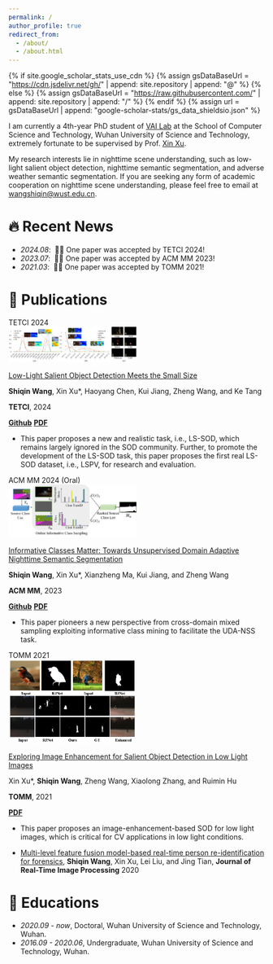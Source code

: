 ```yaml
---
permalink: /
author_profile: true
redirect_from: 
  - /about/
  - /about.html
---
```


{% if site.google_scholar_stats_use_cdn %}
{% assign gsDataBaseUrl = "https://cdn.jsdelivr.net/gh/" | append: site.repository | append: "@" %}
{% else %}
{% assign gsDataBaseUrl = "https://raw.githubusercontent.com/" | append: site.repository | append: "/" %}
{% endif %}
{% assign url = gsDataBaseUrl | append: "google-scholar-stats/gs_data_shieldsio.json" %}


I am currently a 4th-year PhD student of [VAI Lab](http://vai-lab.com/) at the School of Computer Science and Technology, Wuhan University of Science and Technology, extremely fortunate to be supervised by Prof. [Xin Xu](https://scholar.google.com/citations?user=DtuoAWIAAAAJ&hl=zh-CN). 

My research interests lie in nighttime scene understanding, such as low-light salient object detection, nighttime semantic segmentation, and adverse weather semantic segmentation.
If you are seeking any form of academic cooperation on nighttime scene understanding, please feel free to email at wangshiqin@wust.edu.cn.

# 🔥 Recent News
- *2024.08*: &nbsp;🎉🎉 One paper was accepted by TETCI 2024!
- *2023.07*: &nbsp;🎉🎉 One paper was accepted by ACM MM 2023!
- *2021.03*: &nbsp;🎉🎉 One paper was accepted by TOMM 2021!

# 📝 Publications 

<div class='paper-box'><div class='paper-box-image'><div><div class="badge">TETCI 2024</div><img src='images/IEDNet.png' alt="sym" width="50%"></div></div>
<div class='paper-box-text' markdown="1">

[Low-Light Salient Object Detection Meets the Small Size](https://ieeexplore.ieee.org/abstract/document/10658986/)

**Shiqin Wang**, Xin Xu*, Haoyang Chen, Kui Jiang, Zheng Wang, and Ke Tang

**TETCI**, 2024

[**Github**](https://github.com/Shiqin-Wang/LS-SOD) [**PDF**](https://ieeexplore.ieee.org/abstract/document/10658986/)

- This paper proposes a new and realistic task, i.e., LS-SOD, which remains largely ignored in the SOD community. Further, to promote the development of the LS-SOD task, this paper proposes the first real LS-SOD dataset, i.e., LSPV, for research and evaluation. 
</div>
</div>

<div class='paper-box'><div class='paper-box-image'><div><div class="badge">ACM MM 2024 (Oral)</div><img src='images/informs01.png' alt="sym" width="50%"></div></div>
<div class='paper-box-text' markdown="1">

[Informative Classes Matter: Towards Unsupervised Domain Adaptive Nighttime Semantic Segmentation](https://dl.acm.org/doi/10.1145/3581783.3611956)

**Shiqin Wang**, Xin Xu*, Xianzheng Ma, Kui Jiang, and Zheng Wang

**ACM MM**, 2023

[**Github**]() [**PDF**](https://dl.acm.org/doi/10.1145/3581783.3611956)

- This paper pioneers a new perspective from cross-domain mixed sampling exploiting informative class mining to facilitate the UDA-NSS task.
</div>
</div>

<div class='paper-box'><div class='paper-box-image'><div><div class="badge">TOMM 2021</div><img src='images/PIENet.png' alt="sym" width="50%"></div></div>
<div class='paper-box-text' markdown="1">

[Exploring Image Enhancement for Salient Object Detection in Low Light Images](https://doi.org/10.1145/3414839)

Xin Xu*, **Shiqin Wang**, Zheng Wang, Xiaolong Zhang, and Ruimin Hu

**TOMM**, 2021

[**PDF**](https://doi.org/10.1145/3414839)

- This paper proposes an image-enhancement-based SOD for low light images, which is critical for CV applications in low light conditions.
</div>
</div>

- [Multi-level feature fusion model-based real-time person re-identification for forensics](https://doi.org/10.1007/s11554-019-00908-4), **Shiqin Wang**, Xin Xu, Lei Liu, and Jing Tian, **Journal of Real-Time Image Processing** 2020


# 📖 Educations
- *2020.09 - now*, Doctoral, Wuhan University of Science and Technology, Wuhan.
- *2016.09 - 2020.06*, Undergraduate, Wuhan University of Science and Technology, Wuhan.
